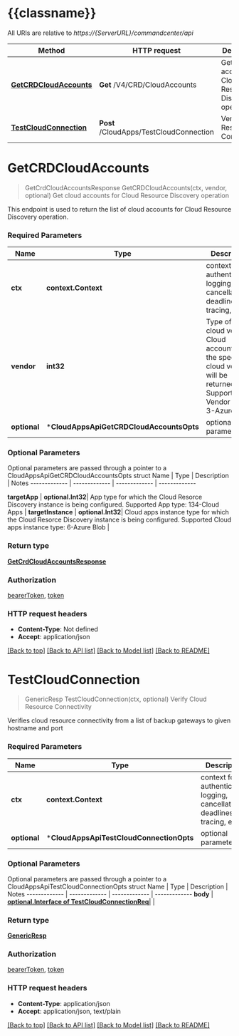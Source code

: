 # {{classname}}

All URIs are relative to *https://{ServerURL}/commandcenter/api*

Method | HTTP request | Description
------------- | ------------- | -------------
[**GetCRDCloudAccounts**](CloudAppsApi.md#GetCRDCloudAccounts) | **Get** /V4/CRD/CloudAccounts | Get cloud accounts for Cloud Resource Discovery operation
[**TestCloudConnection**](CloudAppsApi.md#TestCloudConnection) | **Post** /CloudApps/TestCloudConnection | Verify Cloud Resource Connectivity

# **GetCRDCloudAccounts**
> GetCrdCloudAccountsResponse GetCRDCloudAccounts(ctx, vendor, optional)
Get cloud accounts for Cloud Resource Discovery operation

This endpoint is used to return the list of cloud accounts for Cloud Resource Discovery operation.

### Required Parameters

Name | Type | Description  | Notes
------------- | ------------- | ------------- | -------------
 **ctx** | **context.Context** | context for authentication, logging, cancellation, deadlines, tracing, etc.
  **vendor** | **int32**| Type of the cloud vendor. Cloud accounts for the specified cloud vendor will be returned. Supported Vendor type: 3-Azure  | 
 **optional** | ***CloudAppsApiGetCRDCloudAccountsOpts** | optional parameters | nil if no parameters

### Optional Parameters
Optional parameters are passed through a pointer to a CloudAppsApiGetCRDCloudAccountsOpts struct
Name | Type | Description  | Notes
------------- | ------------- | ------------- | -------------

 **targetApp** | **optional.Int32**| App type for which the Cloud Resorce Discovery instance is being configured. Supported App type: 134-Cloud Apps  | 
 **targetInstance** | **optional.Int32**| Cloud apps instance type for which the Cloud Resorce Discovery instance is being configured. Supported Cloud apps instance type: 6-Azure Blob  | 

### Return type

[**GetCrdCloudAccountsResponse**](GetCRDCloudAccountsResponse.md)

### Authorization

[bearerToken](../README.md#bearerToken), [token](../README.md#token)

### HTTP request headers

 - **Content-Type**: Not defined
 - **Accept**: application/json

[[Back to top]](#) [[Back to API list]](../README.md#documentation-for-api-endpoints) [[Back to Model list]](../README.md#documentation-for-models) [[Back to README]](../README.md)

# **TestCloudConnection**
> GenericResp TestCloudConnection(ctx, optional)
Verify Cloud Resource Connectivity

Verifies cloud resource connectivity from a list of backup gateways to given hostname and port

### Required Parameters

Name | Type | Description  | Notes
------------- | ------------- | ------------- | -------------
 **ctx** | **context.Context** | context for authentication, logging, cancellation, deadlines, tracing, etc.
 **optional** | ***CloudAppsApiTestCloudConnectionOpts** | optional parameters | nil if no parameters

### Optional Parameters
Optional parameters are passed through a pointer to a CloudAppsApiTestCloudConnectionOpts struct
Name | Type | Description  | Notes
------------- | ------------- | ------------- | -------------
 **body** | [**optional.Interface of TestCloudConnectionReq**](TestCloudConnectionReq.md)|  | 

### Return type

[**GenericResp**](GenericResp.md)

### Authorization

[bearerToken](../README.md#bearerToken), [token](../README.md#token)

### HTTP request headers

 - **Content-Type**: application/json
 - **Accept**: application/json, text/plain

[[Back to top]](#) [[Back to API list]](../README.md#documentation-for-api-endpoints) [[Back to Model list]](../README.md#documentation-for-models) [[Back to README]](../README.md)

